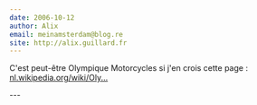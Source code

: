```yaml
---
date: 2006-10-12
author: Alix
email: meinamsterdam@blog.re
site: http://alix.guillard.fr
---
```


<p>C'est peut-être Olympique Motorcycles si j'en crois cette page :<br />
<a href="http://nl.wikipedia.org/wiki/Olympique" title="http://nl.wikipedia.org/wiki/Olympique" rel="nofollow">nl.wikipedia.org/wiki/Oly...</a></p>
---